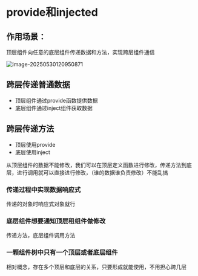 # provide和injected

## 作用场景：

顶层组件向任意的底层组件传递数据和方法，实现跨层组件通信

![image-20250530120950871](C:\Users\Lenovo\AppData\Roaming\Typora\typora-user-images\image-20250530120950871.png)

## 跨层传递普通数据

- 顶层组件通过provide函数提供数据
- 底层组件通过inject组件获取数据



## 跨层传递方法

- 顶层使用provide
- 底层使用inject

从顶层组件的数据不能修改，我们可以在顶层定义函数进行修改，传递方法到底层，进行调用就可以直接进行修改，（谁的数据谁负责修改）不能乱搞



### 传递过程中实现数据响应式

传递的对象时响应式对象就行

### 底层组件想要通知顶层租组件做修改

传递方法，底层组件调用方法

### 一颗组件树中只有一个顶层或者底层组件

相对概念，存在多个顶层和底层的关系，只要形成就能使用，不用担心跨几层